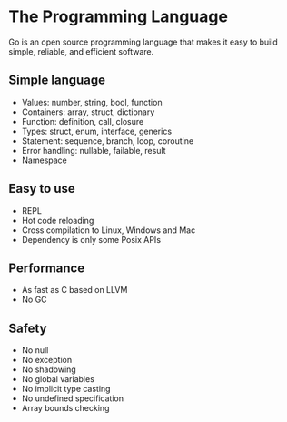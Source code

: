 # The Programming Language
Go is an open source programming language that makes it easy to build simple, reliable, and efficient software.

## Simple language
- Values: number, string, bool, function
- Containers: array, struct, dictionary
- Function: definition, call, closure
- Types: struct, enum, interface, generics
- Statement: sequence, branch, loop, coroutine
- Error handling: nullable, failable, result
- Namespace

## Easy to use
- REPL
- Hot code reloading
- Cross compilation to Linux, Windows and Mac
- Dependency is only some Posix APIs

## Performance
- As fast as C based on LLVM
- No GC

## Safety
- No null
- No exception
- No shadowing
- No global variables
- No implicit type casting
- No undefined specification
- Array bounds checking
